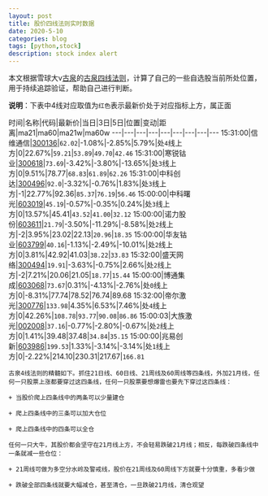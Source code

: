 ```yaml
---
layout: post
title: 股价四线法则实时数据
date: 2020-5-10
categories: blog
tags: [python,stock]
description: stock index alert
---
```



本文根据雪球大v[古泉](https://xueqiu.com/u/7148646888)的[古泉四线法则](https://xueqiu.com/7148646888/130498192)，计算了自己的一些自选股当前所处位置，用于持续追踪验证，帮助自己进行判断。

**说明**：下表中4线对应取值为`红色`表示最新价处于对应指标上方，属正面

时间|名称|代码|最新价|当日|3日|5日|位置|变动|距离|ma21|ma60|ma21w|ma60w
---|---|---|---|---|---|---|---|---
15:31:00|信维通信|[300136](https://xueqiu.com/S/SZ300136)|`62.02`|-1.08%|-2.85%|5.79%|处`4`线上方|0|22.67%|`59.21`|`53.89`|`49.70`|`42.46`
15:31:00|寒锐钴业|[300618](https://xueqiu.com/S/SZ300618)|`73.69`|-3.42%|-3.80%|-13.65%|处`3`线上方|0|9.51%|78.77|`68.83`|`61.89`|`62.26`
15:31:00|中科创达|[300496](https://xueqiu.com/S/SZ300496)|`92.0`|-3.32%|-0.76%|1.83%|处`3`线上方|-1|22.77%|92.36|`85.37`|`76.19`|`56.46`
15:00:00|中科曙光|[603019](https://xueqiu.com/S/SH603019)|`45.19`|-0.57%|-0.35%|0.24%|处`3`线上方|0|13.57%|45.41|`43.52`|`41.00`|`32.12`
15:00:00|诺力股份|[603611](https://xueqiu.com/S/SH603611)|`21.79`|-3.50%|-11.29%|-8.58%|处`2`线上方|-2|3.95%|23.02|22.13|`20.96`|`18.35`
15:00:00|华友钴业|[603799](https://xueqiu.com/S/SH603799)|`40.16`|-1.13%|-2.49%|-10.01%|处`2`线上方|0|3.81%|42.92|41.03|`38.22`|`33.83`
15:32:00|盛天网络|[300494](https://xueqiu.com/S/SZ300494)|`19.91`|-3.63%|-0.75%|2.66%|处`2`线上方|-2|7.21%|20.06|21.05|`18.77`|`15.44`
15:00:00|博通集成|[603068](https://xueqiu.com/S/SH603068)|`73.67`|0.31%|-4.13%|-2.76%|处`0`线上方|0|-8.31%|77.74|78.52|76.74|89.68
15:32:00|帝尔激光|[300776](https://xueqiu.com/S/SZ300776)|`133.98`|4.35%|6.53%|7.46%|处`4`线上方|0|42.26%|`108.78`|`93.77`|`90.08`|`86.86`
15:00:03|大族激光|[002008](https://xueqiu.com/S/SZ002008)|`37.16`|-0.77%|-2.80%|-0.67%|处`2`线上方|0|1.41%|39.48|37.48|`34.84`|`35.15`
15:00:00|兆易创新|[603986](https://xueqiu.com/S/SH603986)|`199.53`|1.33%|-3.14%|-3.14%|处`1`线上方|0|-2.22%|214.10|230.31|217.67|`166.81`

```
古泉4线法则的精髓如下。抓住21日线、60日线、21周线及60周线等四条线，外加21月线，任何一只股票上涨都要穿过这四条线，任何一只股票要想爆雷也要先下穿过这四条线：

+ 当股价爬上四条线中的两条可以少量建仓

+ 爬上四条线中的三条可以加大仓位

+ 爬上四条线中的四条可以全仓

任何一只大牛，其股价都会坚守在21月线上方，不会轻易跌破21月线；相反，每跌破四条线中一条就减一些仓位：

+ 21周线可做为多空分水岭及警戒线，股价在21周线及60周线下方就要十分慎重，多看少做

+ 跌破全部四条线就要大幅减仓，甚至清仓，一旦跌破21月线，清仓观望
```